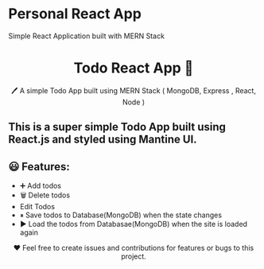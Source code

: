 
# Personal React App 
 Simple React Application built with MERN Stack 

<h1 align="center">Todo React App  📝</h1>  
<p align="center">
  🖊️ A simple Todo App built using MERN Stack ( MongoDB, Express , React, Node )</a>
</p>

## This is a super simple Todo App built using React.js and styled using Mantine UI.

## 😃 Features:

- ➕ Add todos
- 🗑️ Delete todos
- Edit Todos
- ⏸ Save todos to Database(MongoDB) when the state changes
- ▶️ Load the todos from Databasae(MongoDB) when the site is loaded again


<p align="center">
  ❤️ Feel free to create issues and contributions for features or bugs to this project.
</p>
